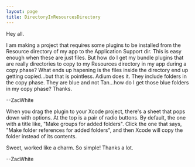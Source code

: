 ```yaml
---
layout: page
title: DirectoryInResourcesDirectory
---
```


Hey all.

I am making a project that requires some plugins to be installed from the Resource directory of my app to the Application Support dir. This is easy enough when these are just files. But how do I get my bundle plugins that are really directories to copy to my Resources directory in my app during a copy phase? What ends up hapening is the files inside the directory end up getting copied...but that is pointless. Adium does it. They include folders in the copy phase. They are blue and not Tan...how do I get those blue folders in my copy phase? Thanks.

--ZacWhite

When you drag the plugin to your Xcode project, there's a sheet that pops down with options. At the top is a pair of radio buttons. By default, the one with a title like, "Make groups for added folders". Click the one that says, "Make folder references for added folders", and then Xcode will copy the folder instead of its contents.

Sweet, worked like a charm. So simple! Thanks a lot.

--ZacWhite

